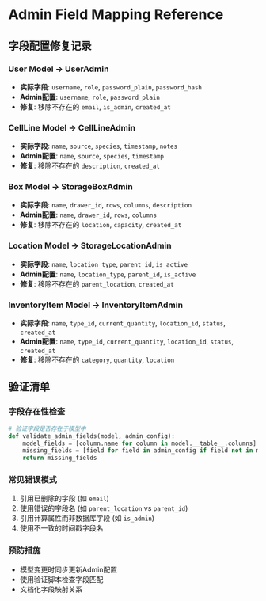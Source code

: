 # Admin Field Mapping Reference

## 字段配置修复记录

### User Model → UserAdmin
- **实际字段**: `username`, `role`, `password_plain`, `password_hash`
- **Admin配置**: `username`, `role`, `password_plain`
- **修复**: 移除不存在的 `email`, `is_admin`, `created_at`

### CellLine Model → CellLineAdmin  
- **实际字段**: `name`, `source`, `species`, `timestamp`, `notes`
- **Admin配置**: `name`, `source`, `species`, `timestamp`
- **修复**: 移除不存在的 `description`, `created_at`

### Box Model → StorageBoxAdmin
- **实际字段**: `name`, `drawer_id`, `rows`, `columns`, `description`
- **Admin配置**: `name`, `drawer_id`, `rows`, `columns`
- **修复**: 移除不存在的 `location`, `capacity`, `created_at`

### Location Model → StorageLocationAdmin
- **实际字段**: `name`, `location_type`, `parent_id`, `is_active`
- **Admin配置**: `name`, `location_type`, `parent_id`, `is_active`
- **修复**: 移除不存在的 `parent_location`, `created_at`

### InventoryItem Model → InventoryItemAdmin
- **实际字段**: `name`, `type_id`, `current_quantity`, `location_id`, `status`, `created_at`
- **Admin配置**: `name`, `type_id`, `current_quantity`, `location_id`, `status`, `created_at`
- **修复**: 移除不存在的 `category`, `quantity`, `location`

## 验证清单

### 字段存在性检查
```python
# 验证字段是否存在于模型中
def validate_admin_fields(model, admin_config):
    model_fields = [column.name for column in model.__table__.columns]
    missing_fields = [field for field in admin_config if field not in model_fields]
    return missing_fields
```

### 常见错误模式
1. 引用已删除的字段 (如 `email`)
2. 使用错误的字段名 (如 `parent_location` vs `parent_id`)
3. 引用计算属性而非数据库字段 (如 `is_admin`)
4. 使用不一致的时间戳字段名

### 预防措施
- 模型变更时同步更新Admin配置
- 使用验证脚本检查字段匹配
- 文档化字段映射关系